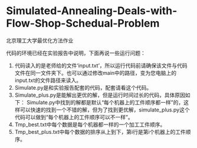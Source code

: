 # Simulated-Annealing-Deals-with-Flow-Shop-Schedual-Problem
北京理工大学最优化方法作业



代码的环境已经在实验报告中说明，下面再说一些运行问题：
1.	代码读入的是老师给的文件‘input.txt’，所以运行代码前请确保该文件与代码文件在同一文件夹下。也可以通过修改main中的路径，变为您电脑上的input.txt的文件路径来读入。 
2.	Simulate.py是和实验报告配套的代码，配套请看这个代码。
3.	Simulate_plus.py是能解出更优的解，但是运行时间过长的代码，具体原因如下：
Simulate.py中找到的解都是默认“每个机器上的工件顺序都一样”的，这样可以快速的找到一个不错的解，但为了找到更优解，simulate_plus.py这个代码可以做到“每个机器上的工件顺序可以不一样”。
4.	Tmp_best.txt中每个数据是每个机器都一样的一个加工工件顺序。
5.	Tmp_best_plus.txt中每个数据的排序从上到下，第i行是第i个机器上的工件顺序。
